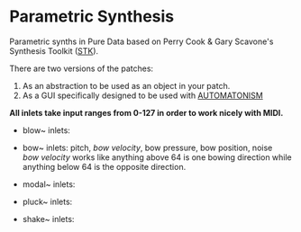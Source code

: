 # Parametric Synthesis

Parametric synths in Pure Data based on Perry Cook &amp; Gary Scavone's Synthesis Toolkit ([STK](https://ccrma.stanford.edu/software/stk/)).

There are two versions of the patches:
1. As an abstraction to be used as an object in your patch.
2. As a GUI specifically designed to be used with [AUTOMATONISM](https://www.automatonism.com/)

**All inlets take input ranges from 0-127 in order to work nicely with MIDI.**

* blow~ inlets:

* bow~ inlets: pitch, _bow velocity_, bow pressure, bow position, noise  
_bow velocity_ works like anything above 64 is one bowing direction while anything below 64 is the opposite direction.

* modal~ inlets:

* pluck~ inlets:

* shake~ inlets:
